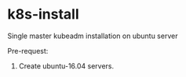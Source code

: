 # k8s-install
Single master kubeadm installation on ubuntu server

Pre-request:
1) Create ubuntu-16.04 servers.
